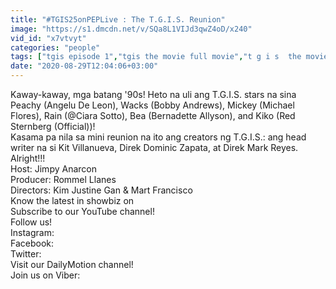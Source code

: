 ```yaml
---
title: "#TGIS25onPEPLive : The T.G.I.S. Reunion"
image: "https://s1.dmcdn.net/v/SQa8L1VIJd3qwZ4oD/x240"
vid_id: "x7vtvyt"
categories: "people"
tags: ["tgis episode 1","tgis the movie full movie","t g i s  the movie"]
date: "2020-08-29T12:04:06+03:00"
---
```

Kaway-kaway, mga batang '90s! Heto na uli ang T.G.I.S. stars na sina Peachy (Angelu De Leon), Wacks (Bobby Andrews), Mickey (Michael Flores), Rain (@Ciara Sotto), Bea (Bernadette Allyson), and Kiko (Red Sternberg (Official))!   <br>Kasama pa nila sa mini reunion na ito ang creators ng T.G.I.S.: ang head writer na si Kit Villanueva, Direk Dominic Zapata, at Direk Mark Reyes.  <br>Alright!!!  <br>Host: Jimpy Anarcon  <br>Producer: Rommel Llanes  <br>Directors: Kim Justine Gan &amp; Mart Francisco  <br>Know the latest in showbiz on   <br>Subscribe to our YouTube channel!   <br>Follow us!   <br>Instagram:   <br>Facebook:   <br>Twitter:   <br>Visit our DailyMotion channel!   <br>Join us on Viber: 
